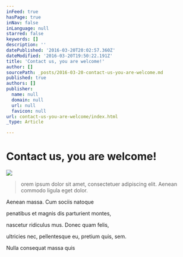 ```yaml
---
inFeed: true
hasPage: true
inNav: false
inLanguage: null
starred: false
keywords: []
description: ''
datePublished: '2016-03-20T20:02:57.360Z'
dateModified: '2016-03-20T19:50:22.191Z'
title: 'Contact us, you are welcome!'
author: []
sourcePath: _posts/2016-03-20-contact-us-you-are-welcome.md
published: true
authors: []
publisher:
  name: null
  domain: null
  url: null
  favicon: null
url: contact-us-you-are-welcome/index.html
_type: Article

---
```

# Contact us, you are welcome!
![](https://the-grid-user-content.s3-us-west-2.amazonaws.com/8f047eeb-480c-4f47-aef0-e804db4f2574.jpg)

> orem ipsum dolor sit amet, consectetuer adipiscing elit. Aenean commodo ligula eget dolor.

Aenean massa. Cum sociis natoque

penatibus et magnis dis parturient montes,

nascetur ridiculus mus. Donec quam felis,

ultricies nec, pellentesque eu, pretium quis, sem.

Nulla consequat massa quis